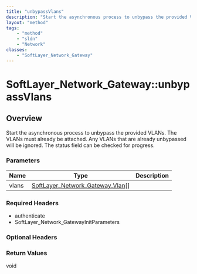```yaml
---
title: "unbypassVlans"
description: "Start the asynchronous process to unbypass the provided VLANs. The VLANs must already be attached. Any VLANs that are al... "
layout: "method"
tags:
    - "method"
    - "sldn"
    - "Network"
classes:
    - "SoftLayer_Network_Gateway"
---
```

# SoftLayer_Network_Gateway::unbypassVlans
## Overview 
Start the asynchronous process to unbypass the provided VLANs. The VLANs must already be attached. Any VLANs that are already unbypassed will be ignored. The status field can be checked for progress. 

### Parameters 
|Name | Type | Description |
| --- | --- | --- |
|vlans| <a href='/reference/datatypes/SoftLayer_Network_Gateway_Vlan'>SoftLayer_Network_Gateway_Vlan[] </a>| |


### Required Headers
* authenticate
* SoftLayer_Network_GatewayInitParameters

### Optional Headers

### Return Values
void


